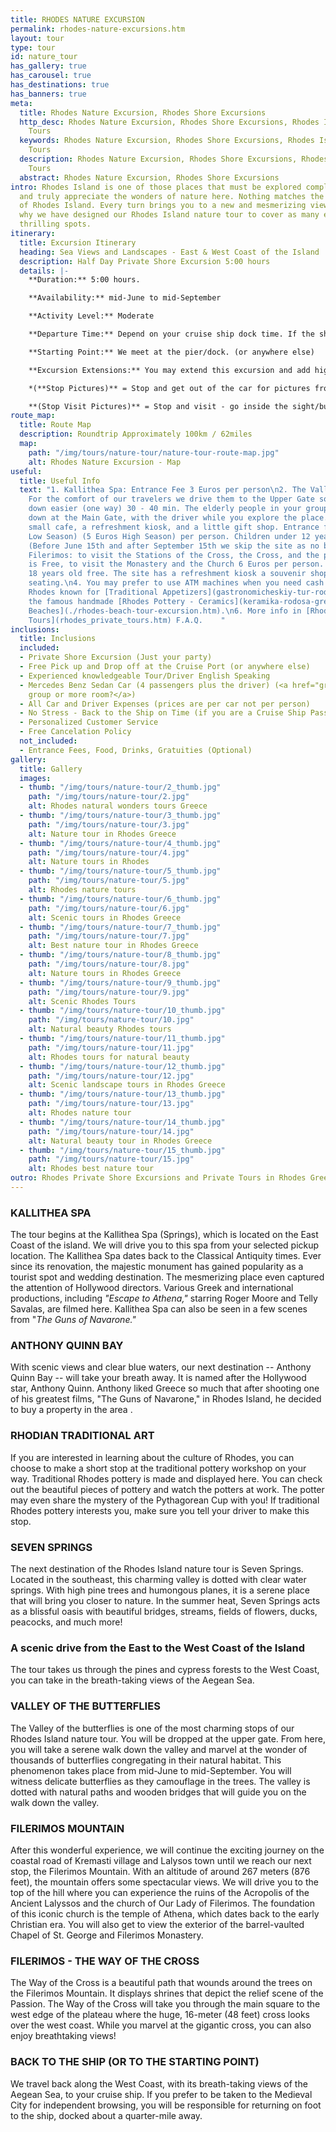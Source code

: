 ```yaml
---
title: RHODES NATURE EXCURSION
permalink: rhodes-nature-excursions.htm
layout: tour
type: tour
id: nature_tour
has_gallery: true
has_carousel: true
has_destinations: true
has_banners: true
meta:
  title: Rhodes Nature Excursion, Rhodes Shore Excursions
  http_desc: Rhodes Nature Excursion, Rhodes Shore Excursions, Rhodes Island Nature
    Tours
  keywords: Rhodes Nature Excursion, Rhodes Shore Excursions, Rhodes Island Nature
    Tours
  description: Rhodes Nature Excursion, Rhodes Shore Excursions, Rhodes Island Nature
    Tours
  abstract: Rhodes Nature Excursion, Rhodes Shore Excursions
intro: Rhodes Island is one of those places that must be explored completely to witness
  and truly appreciate the wonders of nature here. Nothing matches the natural beauty
  of Rhodes Island. Every turn brings you to a new and mesmerizing view, which is
  why we have designed our Rhodes Island nature tour to cover as many exciting and
  thrilling spots.
itinerary:
  title: Excursion Itinerary
  heading: Sea Views and Landscapes - East & West Coast of the Island
  description: Half Day Private Shore Excursion 5:00 hours
  details: |-
    **Duration:** 5:00 hours.

    **Availability:** mid-June to mid-September

    **Activity Level:** Moderate

    **Departure Time:** Depend on your cruise ship dock time. If the ship arrives late into port, we'll adjust our schedules, and the rental time will start from the moment you meet your driver.

    **Starting Point:** We meet at the pier/dock. (or anywhere else)

    **Excursion Extensions:** You may extend this excursion and add highlights

    *(**Stop Pictures)** = Stop and get out of the car for pictures from outside of the Sight/building

    **(Stop Visit Pictures)** = Stop and visit - go inside the sight/building for pictures
route_map:
  title: Route Map
  description: Roundtrip Approximately 100km / 62miles
  map:
    path: "/img/tours/nature-tour/nature-tour-route-map.jpg"
    alt: Rhodes Nature Excursion - Map
useful:
  title: Useful Info
  text: "1. Kallithea Spa: Entrance Fee 3 Euros per person\n2. The Valley of the Butterflies.
    For the comfort of our travelers we drive them to the Upper Gate so they can walk
    down easier (one way) 30 - 40 min. The elderly people in your group they can wait
    down at the Main Gate, with the driver while you explore the place. There is a
    small cafe, a refreshment kiosk, and a little gift shop. Entrance fee: (3 Euros
    Low Season) (5 Euros High Season) per person. Children under 12 years old Free.
    (Before June 15th and after September 15th we skip the site as no butterflies)\n3.
    Filerimos: to visit the Stations of the Cross, the Cross, and the panoramic vista
    is Free, to visit the Monastery and the Church 6 Euros per person. Children under
    18 years old free. The site has a refreshment kiosk a souvenir shop and shady
    seating.\n4. You may prefer to use ATM machines when you need cash. ATMs are everywhere.\n5.
    Rhodes known for [Traditional Appetizers](gastronomicheskiy-tur-rodos-gretsiya.htm), desserts, [Wines](wine_tours_greece.htm),
    the famous handmade [Rhodes Pottery - Ceramics](keramika-rodosa-gretsiya.htm) and the beautiful [Rhodes
    Beaches](./rhodes-beach-tour-excursion.htm).\n6. More info in [Rhodes Private
    Tours](rhodes_private_tours.htm) F.A.Q.    "
inclusions:
  title: Inclusions
  included:
  - Private Shore Excursion (Just your party)
  - Free Pick up and Drop off at the Cruise Port (or anywhere else)
  - Experienced knowledgeable Tour/Driver English Speaking
  - Mercedes Benz Sedan Car (4 passengers plus the driver) (<a href="groups.htm">bigger
    group or more room?</a>)
  - All Car and Driver Expenses (prices are per car not per person)
  - No Stress - Back to the Ship on Time (if you are a Cruise Ship Passenger)
  - Personalized Customer Service
  - Free Cancelation Policy
  not_included:
  - Entrance Fees, Food, Drinks, Gratuities (Optional)
gallery:
  title: Gallery
  images:
  - thumb: "/img/tours/nature-tour/2_thumb.jpg"
    path: "/img/tours/nature-tour/2.jpg"
    alt: Rhodes natural wonders tours Greece
  - thumb: "/img/tours/nature-tour/3_thumb.jpg"
    path: "/img/tours/nature-tour/3.jpg"
    alt: Nature tour in Rhodes Greece
  - thumb: "/img/tours/nature-tour/4_thumb.jpg"
    path: "/img/tours/nature-tour/4.jpg"
    alt: Nature tours in Rhodes
  - thumb: "/img/tours/nature-tour/5_thumb.jpg"
    path: "/img/tours/nature-tour/5.jpg"
    alt: Rhodes nature tours
  - thumb: "/img/tours/nature-tour/6_thumb.jpg"
    path: "/img/tours/nature-tour/6.jpg"
    alt: Scenic tours in Rhodes Greece
  - thumb: "/img/tours/nature-tour/7_thumb.jpg"
    path: "/img/tours/nature-tour/7.jpg"
    alt: Best nature tour in Rhodes Greece
  - thumb: "/img/tours/nature-tour/8_thumb.jpg"
    path: "/img/tours/nature-tour/8.jpg"
    alt: Nature tours in Rhodes Greece
  - thumb: "/img/tours/nature-tour/9_thumb.jpg"
    path: "/img/tours/nature-tour/9.jpg"
    alt: Scenic Rhodes Tours
  - thumb: "/img/tours/nature-tour/10_thumb.jpg"
    path: "/img/tours/nature-tour/10.jpg"
    alt: Natural beauty Rhodes tours
  - thumb: "/img/tours/nature-tour/11_thumb.jpg"
    path: "/img/tours/nature-tour/11.jpg"
    alt: Rhodes tours for natural beauty
  - thumb: "/img/tours/nature-tour/12_thumb.jpg"
    path: "/img/tours/nature-tour/12.jpg"
    alt: Scenic landscape tours in Rhodes Greece
  - thumb: "/img/tours/nature-tour/13_thumb.jpg"
    path: "/img/tours/nature-tour/13.jpg"
    alt: Rhodes nature tour
  - thumb: "/img/tours/nature-tour/14_thumb.jpg"
    path: "/img/tours/nature-tour/14.jpg"
    alt: Natural beauty tour in Rhodes Greece
  - thumb: "/img/tours/nature-tour/15_thumb.jpg"
    path: "/img/tours/nature-tour/15.jpg"
    alt: Rhodes best nature tour
outro: Rhodes Private Shore Excursions and Private Tours in Rhodes Greece
---
```


### KALLITHEA SPA

The tour begins at the Kallithea Spa (Springs), which is located on the East Coast of the island. We will drive you to this spa from your selected pickup location. The Kallithea Spa dates back to the Classical Antiquity times. Ever since its renovation, the majestic monument has gained popularity as a tourist spot and wedding destination.   The mesmerizing place even captured the attention of Hollywood directors. Various Greek and international productions, including *"Escape to Athena,"* starring Roger Moore and Telly Savalas, are filmed here. Kallithea Spa can also be seen in a few scenes from "*The Guns of Navarone."*

### ANTHONY QUINN BAY

With scenic views and clear blue waters, our next destination -- Anthony Quinn Bay -- will take your breath away. It is named after the Hollywood star, Anthony Quinn. Anthony liked Greece so much that after shooting one of his greatest films, "The Guns of Navarone," in Rhodes Island, he decided to buy a property in the area .

### RHODIAN TRADITIONAL ART

If you are interested in learning about the culture of Rhodes, you can choose to make a short stop at the traditional pottery workshop on your way. Traditional Rhodes pottery is made and displayed here. You can check out the beautiful pieces of pottery and watch the potters at work. The potter may even share the mystery of the Pythagorean Cup with you! If traditional Rhodes pottery interests you, make sure you tell your driver to make this stop.

### SEVEN SPRINGS

The next destination of the Rhodes Island nature tour is Seven Springs. Located in the southeast, this charming valley is dotted with clear water springs. With high pine trees and humongous planes, it is a serene place that will bring you closer to nature. In the summer heat, Seven Springs acts as a blissful oasis with beautiful bridges, streams, fields of flowers, ducks, peacocks, and much more!

### A scenic drive from the East to the West Coast of the Island 

The tour takes us through the pines and cypress forests to the West Coast, you can take in the breath-taking views of the Aegean Sea.

### VALLEY OF THE BUTTERFLIES

The Valley of the butterflies is one of the most charming stops of our Rhodes Island nature tour. You will be dropped at the upper gate. From here, you will take a serene walk down the valley and marvel at the wonder of thousands of butterflies congregating in their natural habitat. This phenomenon takes place from mid-June to mid-September. You will witness delicate butterflies as they camouflage in the trees. The valley is dotted with natural paths and wooden bridges that will guide you on the walk down the valley.

### FILERIMOS MOUNTAIN

After this wonderful experience, we will continue the exciting journey on the coastal road of Kremasti village and Lalysos town until we reach our next stop, the Filerimos Mountain. With an altitude of around 267 meters (876 feet), the mountain offers some spectacular views. We will drive you to the top of the hill where you can experience the ruins of the Acropolis of the Ancient Lalyssos and the church of Our Lady of Filerimos. The foundation of this iconic church is the temple of Athena, which dates back to the early Christian era. You will also get to view the exterior of the barrel-vaulted Chapel of St. George and Filerimos Monastery.

### FILERIMOS - THE WAY OF THE CROSS

The Way of the Cross is a beautiful path that wounds around the trees on the Filerimos Mountain. It displays shrines that depict the relief scene of the Passion. The Way of the Cross will take you through the main square to the west edge of the plateau where the huge, 16-meter (48 feet) cross looks over the west coast. While you marvel at the gigantic cross, you can also enjoy breathtaking views!

### BACK TO THE SHIP (OR TO THE STARTING POINT)

We travel back along the West Coast, with its breath-taking views of the Aegean Sea, to your cruise ship. If you prefer to be taken to the Medieval City for independent browsing, you will be responsible for returning on foot to the ship, docked about a quarter-mile away.